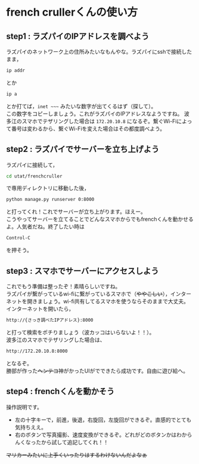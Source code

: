 # french crullerくんの使い方

## step1 : ラズパイのIPアドレスを調べよう

ラズパイのネットワーク上の住所みたいなもんやな。ラズパイにsshで接続したまま，
```bash
ip addr
```
とか
```bash
ip a
```
とか打てば，`inet ~~~` みたいな数字が出てくるはず（探して）。  
この数字をコピーしましょう。これがラズパイのIPアドレスなようですね。
波多江のスマホでテザリングした場合は `172.20.10.8` になるぞ。繋ぐWi-Fiによって番号は変わるから、繋ぐWi-Fiを変えた場合はその都度調べよう。

## step2 : ラズパイでサーバーを立ち上げよう
 
ラズパイに接続して，
```bash
cd utat/frenchcruller
```
で専用ディレクトリに移動した後，
```bash
python manage.py runserver 0:8000
```
と打ってくれ！これでサーバーが立ち上がります。ほえー。  
こうやってサーバーを立てることでどんなスマホからでもfrenchくんを動かせるよ。人気者だね。終了したい時は
```bash
Control-C
```
を押そう。

## step3 : スマホでサーバーにアクセスしよう

これでもう準備は整ったぞ！素晴らしいですね。  
ラズパイが繋がっているwi-fiに繋がっているスマホで（~~ややこしい~~），インターネットを開きましょう。wi-fi共有してるスマホを使うならそのままで大丈夫。
インターネットを開いたら，
```bash
http://{さっき調べたIPアドレス}:8000
```
と打って検索をポチりましょう（波カッコはいらないよ！！）。  
波多江のスマホでテザリングした場合は、
```bash
http://172.20.10.8:8000
```
となるぞ。  
勝部が作った~~ヘンテコ~~神がかったUIがでできたら成功です。自由に遊び給へ。

## step4 : frenchくんを動かそう

操作説明です。  
* 左の十字キーで，前進，後退，右旋回，左旋回ができるぞ。直感的でとても気持ちええ。  
* 右のボタンで写真撮影、速度変換ができるぞ。どれがどのボタンかはわからんくなったから試して追記してくれ！！

~~マリカーみたいに上手くいったりはするわけないんだよなぁ~~

